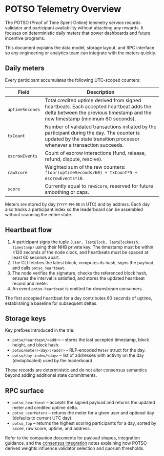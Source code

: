 # POTSO Telemetry Overview

The POTSO (Proof of Time Spent Online) telemetry service records validator and participant availability without attaching any rewards. It focuses on deterministic daily meters that power dashboards and future incentive programs.

This document explains the data model, storage layout, and RPC interface so any engineering or analytics team can integrate with the meters quickly.

## Daily meters

Every participant accumulates the following UTC-scoped counters:

| Field | Description |
| --- | --- |
| `uptimeSeconds` | Total credited uptime derived from signed heartbeats. Each accepted heartbeat adds the delta between the previous timestamp and the new timestamp (minimum 60 seconds). |
| `txCount` | Number of validated transactions initiated by the participant during the day. The counter is updated by the state transition processor whenever a transaction succeeds. |
| `escrowEvents` | Count of escrow interactions (fund, release, refund, dispute, resolve). |
| `rawScore` | Weighted sum of the raw counters: `floor(uptimeSeconds/60) + txCount*5 + escrowEvents*10`. |
| `score` | Currently equal to `rawScore`, reserved for future smoothing or caps. |

Meters are stored by day (`YYYY-MM-DD` in UTC) and by address. Each day also tracks a participant index so the leaderboard can be assembled without scanning the entire state.

## Heartbeat flow

1. A participant signs the tuple `(user, lastBlock, lastBlockHash, timestamp)` using their NHB private key. The timestamp must be within ±120 seconds of the node clock, and heartbeats must be spaced at least 60 seconds apart.
2. The CLI fetches the latest block, computes its hash, signs the payload, and calls `potso_heartbeat`.
3. The node verifies the signature, checks the referenced block hash, ensures the interval is satisfied, and stores the updated heartbeat record and meter.
4. An event `potso.heartbeat` is emitted for downstream consumers.

The first accepted heartbeat for a day contributes 60 seconds of uptime, establishing a baseline for subsequent deltas.

## Storage keys

Key prefixes introduced in the trie:

- `potso/heartbeat/<addr>` – stores the last accepted timestamp, block height, and block hash.
- `potso/meter/<day>:<addr>` – RLP-encoded `Meter` struct for the day.
- `potso/day-index/<day>` – list of addresses with activity on the day (deduplicated) used by the leaderboard.

These records are deterministic and do not alter consensus semantics beyond adding additional state commitments.

## RPC surface

- `potso_heartbeat` – accepts the signed payload and returns the updated meter and credited uptime delta.
- `potso_userMeters` – returns the meter for a given user and optional day (defaults to current UTC day).
- `potso_top` – returns the highest scoring participants for a day, sorted by score, raw score, uptime, and address.

Refer to the companion documents for payload shapes, integration guidance, and
the [consensus integration](consensus-integration.md) notes explaining how
POTSO-derived weights influence validator selection and quorum thresholds.

